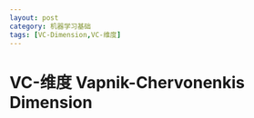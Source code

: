 ```yaml
---
layout: post
category: 机器学习基础
tags: [VC-Dimension,VC-维度]
---
```



VC-维度 Vapnik-Chervonenkis Dimension
================




